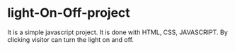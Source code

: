 # light-On-Off-project

It is a simple javascript project. It is done with HTML, CSS, JAVASCRIPT. By clicking visitor can turn the light on and off.
